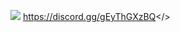 ![](https://cdn.discordapp.com/attachments/1127744068693282877/1129894232912560219/MOTD-MORDHAU.png)
                                                                           <a id="Rejoins nous si tu est chill">https://discord.gg/gEyThGXzBQ</>
